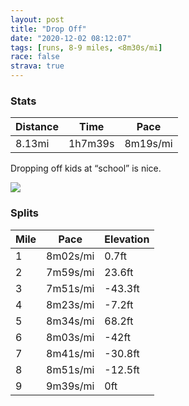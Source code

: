 ```yaml
---
layout: post
title: "Drop Off"
date: "2020-12-02 08:12:07"
tags: [runs, 8-9 miles, <8m30s/mi]
race: false
strava: true
---
```


### Stats

| Distance | Time | Pace |
|----------|------|------|
|8.13mi|1h7m39s|8m19s/mi|

Dropping off kids at “school” is nice.

<img src='https://maps.googleapis.com/maps/api/staticmap?maptype=roadmap&path=enc:e_zwFzepbMOg@BQv@iAHkAJId@Gx@Rt@b@Z\^Bf@TPPL\b@CpAo@lDcGh@gBRsAEqCYq@[_@oCgAcDoBkA_AcBkCGc@DgBHa@`AuBHaAA{@u@iB]e@sCmA}@w@]k@oAmDeCuBmAa@wAIe@R_@d@i@Xi@Fy@OoBuAsAwASa@Ig@[}@m@}@{@Ic@Ng@G_I_CaDiBcBqC}AyA{BeAoBoA}AeBQm@UyBS}@C[f@}Fg@_BsEmCkAaAaB}@sHeFyCuAeA}@gB_AqASoBDeAYoAI}@X_A~@m@VqAScFaDiBkBwA_CsAkAs@KqAVo@CyEm@iAo@mA{Ai@kBW_@YKi@L]j@Gj@Jr@~@bBVx@?f@s@hBaADcAw@w@_AmBcByAq@u@Q_@@q@`@o@`A_@Zy@~As@tBG~AKh@Bj@E\k@`A?Zd@nA|@|@`ARn@K`@s@p@aDdAeArBIfBk@|A?h@Tb@^j@dAt@lCRxA`@bAb@^tAZ\Tj@z@Vx@p@zDn@|Ap@`Ax@j@|FtBz@n@t@`An@xBVf@V^`@VdAZbDIfAt@Xj@r@bDdA~Cj@h@Zj@x@z@v@d@pA`@jBVhBSvCaAdAKh@JfCtAj@f@h@x@dBvE^^nAV`FM|@j@h@n@|AbDfAdBdAlAl@\tA|Al@hApClGj@ZhBPpIc@j@J`@VV^Z|@`@hBTvAXZ|BpAjC`AvBd@hCtA~@jA|AdD|D~EjDjBj@Dd@x@LnAVf@?f@Ez@GJx@WlAKf@x@E^NTIF@Lm@F^HAZOZ^fAAJJLJ@EMNIbBbArBd@zAfBlBl@f@z@nAr@\x@lB~@PVp@b@@RNb@RXfAFr@j@v@sAFYQFGVj@t@h@`@fBt@bAr@Zb@nBr@x@hAl@ZT`ARXd@LjAx@fCdAX^B\LJh@`@^BdAx@D`@_@dDMh@@b@P\Gn@}@zCSZQp@Ej@h@`@pAb@j@h@GjAJzAO|@?`@Rv@KFW^CNSDQt@a@f@Ox@?b@|@fAN@vB|A@d@GRL@z@hAd@TCZc@f@Uh@ArBb@n@RTLE@OTJ\b@D`@LRfAr@P^B~@QPRv@z@l@Zf@ZT&key=AIzaSyC1MId7bFpkLXNAaYhBSTb8jLyiSqzbDtM&size=800x800&markers=color:yellow|label:S|40.77059,-73.97998&markers=color:green|label:F|40.75511999999996,-74.00088000000008'>

### Splits

| Mile | Pace | Elevation |
|------|------|-----------|
|1|8m02s/mi|0.7ft|
|2|7m59s/mi|23.6ft|
|3|7m51s/mi|-43.3ft|
|4|8m23s/mi|-7.2ft|
|5|8m34s/mi|68.2ft|
|6|8m03s/mi|-42ft|
|7|8m41s/mi|-30.8ft|
|8|8m51s/mi|-12.5ft|
|9|9m39s/mi|0ft|
